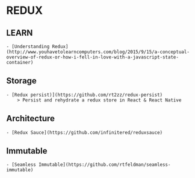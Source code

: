 # REDUX

## LEARN
	- [Understanding Redux](http://www.youhavetolearncomputers.com/blog/2015/9/15/a-conceptual-overview-of-redux-or-how-i-fell-in-love-with-a-javascript-state-container)

## Storage

    - [Redux persist)](https://github.com/rt2zz/redux-persist)
    	> Persist and rehydrate a redux store in React & React Native 

## Architecture
	- [Redux Sauce](https://github.com/infinitered/reduxsauce)

## Immutable
	- [Seamless Immutable](https://github.com/rtfeldman/seamless-immutable)